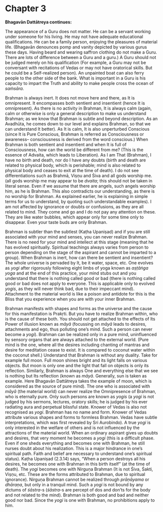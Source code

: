 # Chapter 3

**Bhagavān Dattātreya continues:**

The appearance of a Guru does not matter. He can be a servant working under someone for his living. He may not have adequate educational qualifications. He can be a family person, enjoying the pleasures of material life. (Bhagavān denounces pomp and vanity depicted by various gurus these days. Having beard and wearing saffron clothing do not make a Guru. There are lots of difference between a Guru and a guru.) A Guru should not be judged merely on his qualification (For example, a Guru may not be conversant with recitations of Vedas or may not have oratorical skills. But he could be a Self-realized person). An unpainted boat can also ferry people to the other side of the bank. What is important in a Guru is his capacity to impart the Truth and ability to make people cross the ocean of *saṁsāra*.

Brahman is always inert. It does not move here and there, as It is omnipresent. It encompasses both sentient and insentient (hence It is omnipresent). As there is no activity in Brahman, It is always calm (again, calm or otherwise is only a general description to make us understand Brahman; as we know that Brahman is subtle and beyond description. As an Avadhūta, he comes down to our level and explains Brahman, so that we can understand It better). As It is calm, It is also unperturbed Conscious (since It is Pure Conscious, Brahman is referred as Consciousness or awareness– consciousness is derived from the word conscious.) When Brahman is both sentient and insentient and when It is full of Consciousness, how can the world be different from me? (This is the essence of Advaita, which leads to Liberation). As I am That (Brahman), I have no birth and death, nor do I have any doubts (birth and death are related to physical body, which is perishable; mind is also related to physical body and ceases to exit at the time of death). I do not see differentiations such as Brahmā, Viṣṇu and Śiva and all gods worship me. (all gods worship me may appear to be *dvaita*; this should not be taken in literal sense. Even if we assume that there are angels, such angels worship him, as he is Brahman. This also contradicts our understanding, as there is no worship for Brahman. As explained earlier, he is explaining in simple terms for us to understand, by quoting such understandable examples). I am not affected by ignorance or doubts or confusions, as they are all related to mind. They come and go and I do not pay any attention on these. They are like water bubbles, which appear only for some time only to disappear. Even your taste buds are only Brahman.

Brahman is subtler than the subtlest (Kaṭha Upaniṣad) and if you are still associated with your mind and senses, you can never realize Brahman. There is no need for your mind and intellect at this stage (meaning that he has evolved spiritually. Spiritual teachings always varies from person to person depending on the stage of the aspirant and cannot be imparted to a group). When Brahman is inert, how can there be sentient and insentient? The whole universe is pervaded by It, be it water, space, etc. One evolves as *yogi* after rigorously following eight limbs of yoga known as *aṣṭāṅga yoga* and at the end of this practice, your mind stubs out and you understand that there is nothing called good or bad (there is nothing called good or bad does not apply to everyone. This is applicable only to evolved *yogis*, as they will never think bad, due to their impeccant mind). Attachment to the material world is like a poison and antidote for this is the Bliss that you experience when you are with your inner Brahman.

Brahman manifests with shapes and forms as the universe and the cause for this manifestation is Prakṛti.  But you have to realize Brahman within, who is the cause of these both. You should not get attached to the effects of Its Power of illusion known as *māyā* (focussing on *māyā* leads to desires, attachments and ego, thus polluting one’s mind. Such a person can never become a *yogi*). Brahman can be realized only in a pure mind, uninfluenced by sensory organs that are always attached to the external world. (Pure mind is the one, where all the desires including chanting of mantras and desire for meditation cease to exist. It is compared to coconut water within the coconut shell.) Understand that Brahman is without any duality. Take for example full moon. Full moon shines bright and its light falls on various objects. But moon is only one and the light that fall on objects is only its reflection. Similarly, Brahman is always One and everything else that we see is nothing but Its reflection (known as *māyā*. Generally, sun is taken as example. Here Bhagavān Dattātreya takes the example of moon, which is considered as the source of pure mind). The one who is associated with *māyā* (the material world) can never realize the Omnipresence of Brahman, who is eternally pure. Only such persons are known as *yogis* (a *yogi* is not judged by his sermons, lectures, oratory skills; he is judged by his ever radiating aura and perpetual blissful state. Knower of Vedas is also not recognised as *yogi*. Brahman has no name and form. Knower of Vedas attribute various shapes and forms to formless Brahman. Vedas have subtle interpretations, which was first revealed by Sri Aurobindo). A true *yogi* is only interested in the welfare of others and is not influenced by the attractions of the material world. When an ordinary aspirant gives up doubts and desires, that very moment he becomes a *yogi* (this is a difficult phase. Even if one sheds everything and becomes one with Brahman, he still nurses doubt about his realization. This is a major hindrance in one’s spiritual path. Faith and belief are necessary to understand one’s spiritual status). Kaṭha Upaniṣad (2.3.14) says, “When a person destroys all his desires, he becomes one with Brahman in this birth itself” (at the time of death). The *yogi* becomes one with Nirguṇa Brahman (It is not Śiva, Śakti, Viṣṇu, etc. These are the forms attributed to Brahman, due to spiritual ignorance). Nirguṇa Brahman cannot be realized through *prāṇāyama* or *dhāraṇa*, but only in a tranquil mind. Such a *yogi* is not bound by any dictums of *śāstra*-s (*śāstra*-s are percept of dos and don’ts for the body and not related to the mind). Brahman is both good and bad and neither good nor bad. Since the *yogi* is one with Brahman, no prohibitions apply to him.
